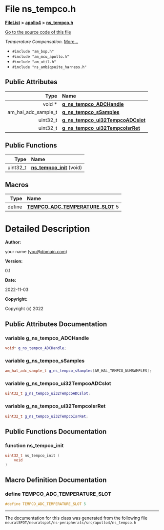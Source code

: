 

# File ns\_tempco.h



[**FileList**](files.md) **>** [**apollo4**](dir_1c005e3bbb5b4e96ef4b5df2b5884295.md) **>** [**ns\_tempco.h**](ns__tempco_8h.md)

[Go to the source code of this file](ns__tempco_8h_source.md)

_Temperature Compensation._ [More...](#detailed-description)

* `#include "am_bsp.h"`
* `#include "am_mcu_apollo.h"`
* `#include "am_util.h"`
* `#include "ns_ambiqsuite_harness.h"`





















## Public Attributes

| Type | Name |
| ---: | :--- |
|  void \* | [**g\_ns\_tempco\_ADCHandle**](#variable-g_ns_tempco_adchandle)  <br> |
|  am\_hal\_adc\_sample\_t | [**g\_ns\_tempco\_sSamples**](#variable-g_ns_tempco_ssamples)  <br> |
|  uint32\_t | [**g\_ns\_tempco\_ui32TempcoADCslot**](#variable-g_ns_tempco_ui32tempcoadcslot)  <br> |
|  uint32\_t | [**g\_ns\_tempco\_ui32TempcoIsrRet**](#variable-g_ns_tempco_ui32tempcoisrret)  <br> |
















## Public Functions

| Type | Name |
| ---: | :--- |
|  uint32\_t | [**ns\_tempco\_init**](#function-ns_tempco_init) (void) <br> |



























## Macros

| Type | Name |
| ---: | :--- |
| define  | [**TEMPCO\_ADC\_TEMPERATURE\_SLOT**](ns__tempco_8h.md#define-tempco_adc_temperature_slot)  5<br> |

# Detailed Description




**Author:**

your name ([you@domain.com](mailto:you@domain.com)) 




**Version:**

0.1 




**Date:**

2022-11-03




**Copyright:**

Copyright (c) 2022 





    
## Public Attributes Documentation




### variable g\_ns\_tempco\_ADCHandle 

```C++
void* g_ns_tempco_ADCHandle;
```






### variable g\_ns\_tempco\_sSamples 

```C++
am_hal_adc_sample_t g_ns_tempco_sSamples[AM_HAL_TEMPCO_NUMSAMPLES];
```






### variable g\_ns\_tempco\_ui32TempcoADCslot 

```C++
uint32_t g_ns_tempco_ui32TempcoADCslot;
```






### variable g\_ns\_tempco\_ui32TempcoIsrRet 

```C++
uint32_t g_ns_tempco_ui32TempcoIsrRet;
```



## Public Functions Documentation




### function ns\_tempco\_init 

```C++
uint32_t ns_tempco_init (
    void
) 
```



## Macro Definition Documentation





### define TEMPCO\_ADC\_TEMPERATURE\_SLOT 

```C++
#define TEMPCO_ADC_TEMPERATURE_SLOT 5
```




------------------------------
The documentation for this class was generated from the following file `neuralSPOT/neuralspot/ns-peripherals/src/apollo4/ns_tempco.h`

